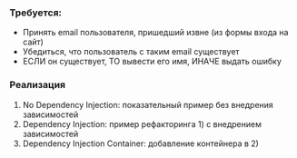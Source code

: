 ### Требуется:

- Принять email пользователя, пришедший извне (из формы входа на сайт)
- Убедиться, что пользователь с таким email существует
- ЕСЛИ он существует, ТО вывести его имя, ИНАЧЕ выдать ошибку

### Реализация

1. No Dependency Injection: показательный пример без внедрения зависимостей
2. Dependency Injection: пример рефакторинга 1) с внедрением зависимостей
3. Dependency Injection Container: добавление контейнера в 2)